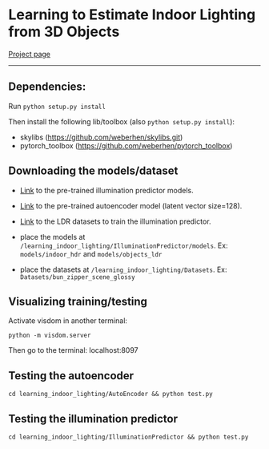 # Learning to Estimate Indoor Lighting from 3D Objects

[Project page](http://vision.gel.ulaval.ca/~jflalonde/projects/illumPredict/index.html)

-------

## Dependencies:
Run
`python setup.py install`

Then install the following lib/toolbox (also `python setup.py install`):
* skylibs (https://github.com/weberhen/skylibs.git)
* pytorch_toolbox (https://github.com/weberhen/pytorch_toolbox)

## Downloading the models/dataset

* [Link]() to the pre-trained illumination predictor models.
* [Link]() to the pre-trained autoencoder model (latent vector size=128).
* [Link]() to the LDR datasets to train the illumination predictor.

* place the models at `/learning_indoor_lighting/IlluminationPredictor/models`. Ex: 
`models/indoor_hdr` and `models/objects_ldr`
* place the datasets at `/learning_indoor_lighting/Datasets`. Ex: `Datasets/bun_zipper_scene_glossy`

## Visualizing training/testing
Activate visdom in another terminal:

`python -m visdom.server`

Then go to the terminal: localhost:8097

## Testing the autoencoder
`cd learning_indoor_lighting/AutoEncoder && python test.py`

## Testing the illumination predictor
`cd learning_indoor_lighting/IlluminationPredictor && python test.py`

